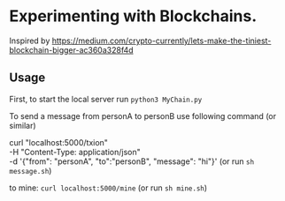 # Experimenting with Blockchains. 

Inspired by https://medium.com/crypto-currently/lets-make-the-tiniest-blockchain-bigger-ac360a328f4d

## Usage

First, to start the local server run `python3 MyChain.py`

To send a message from personA to personB use following command (or similar)

curl "localhost:5000/txion" \
     -H "Content-Type: application/json" \
     -d '{"from": "personA", "to":"personB", "message": "hi"}'
(or run `sh message.sh`)

to mine: `curl localhost:5000/mine`
(or run `sh mine.sh`)



